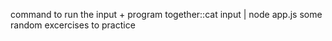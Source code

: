 command to run the input + program together::cat input | node app.js
some random excercises to practice
